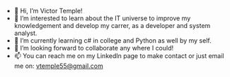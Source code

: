 - 👋 Hi, I’m Victor Temple!
- 👀 I’m interested to learn about the IT universe to improve my knowledgement and develop my carrer, as a developer and system analyst.
- 🌱 I’m currently learning c# in college and Python as well by my self.
- 💞️ I’m looking forward to collaborate any where I could!
- 📫 You can reach me on my LinkedIn page to make contact or just email me on: vtemple55@gmail.com

